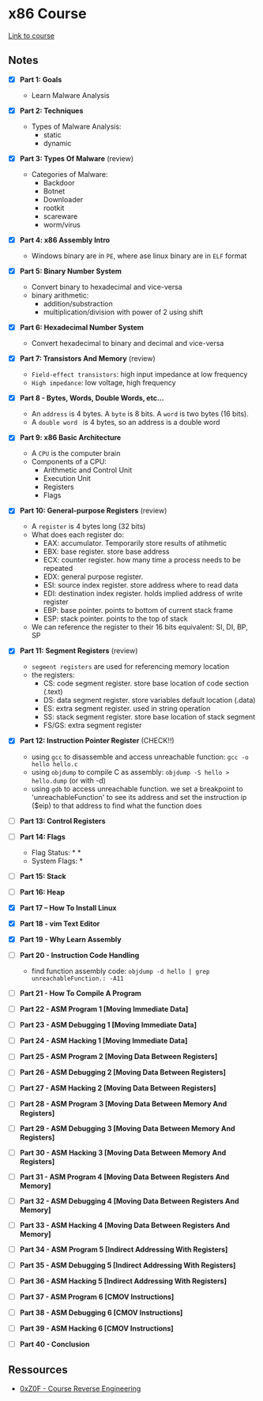 # x86 Course

[Link to course](https://0xinfection.github.io/reversing/pages/x86-course.html)


## Notes

- [X] **Part 1: Goals**

    - Learn Malware Analysis


- [X] **Part 2: Techniques**

    - Types of Malware Analysis: 
      * static
      * dynamic


- [X] **Part 3: Types Of Malware** (review)

    - Categories of Malware: 
      * Backdoor
      * Botnet
      * Downloader
      * rootkit
      * scareware
      * worm/virus


- [X] **Part 4: x86 Assembly Intro**

    - Windows binary are in `PE`, where ase linux binary are in `ELF` format


- [X] **Part 5: Binary Number System**

    - Convert binary to hexadecimal and vice-versa
    - binary arithmetic: 
      * addition/substraction
      * multiplication/division with power of 2 using shift


- [X] **Part 6: Hexadecimal Number System**

    - Convert hexadecimal to binary and decimal and vice-versa


- [X] **Part 7: Transistors And Memory** (review)

    - `Field-effect transistors`: high input impedance at low frequency
    - `High impedance`: low voltage, high frequency


- [X] **Part 8 - Bytes, Words, Double Words, etc...**

    - An `address` is 4 bytes. A `byte` is 8 bits. A `word` is two bytes (16 bits).
    - A `double word ` is 4 bytes, so an address is a double word


- [X] **Part 9: x86 Basic Architecture**

    - A `CPU` is the computer brain
    - Components of a CPU: 
      * Arithmetic and Control Unit
      * Execution Unit
      * Registers
      * Flags


- [X] **Part 10: General-purpose Registers** (review)

    - A `register` is 4 bytes long (32 bits)
    - What does each register do: 
      * EAX: accumulator. Temporarily store results of atihmetic
      * EBX: base register. store base address
      * ECX: counter register. how many time a process needs to be repeated
      * EDX: general purpose register.
      * ESI: source index register. store address where to read data
      * EDI: destination index register. holds implied address of write register
      * EBP: base pointer. points to bottom of current stack frame
      * ESP: stack pointer. points to the top of stack
    - We can reference the register to their 16 bits equivalent: SI, DI, BP, SP


- [X] **Part 11: Segment Registers** (review)

    - `segment registers` are used for referencing memory location
    - the registers: 
      * CS: code segment register. store base location of code section (.text)
      * DS: data segment register. store variables default location (.data)
      * ES: extra segment register. used in string operation
      * SS: stack segment register. store base location of stack segment
      * FS/GS: extra segment register


- [X] **Part 12: Instruction Pointer Register** (CHECK!!)

    - using `gcc` to disassemble and access unreachable function: `gcc -o hello hello.c`
    - using `objdump` to compile C as assembly: `objdump -S hello > hello.dump` (or with -d)
    - using `gdb` to access unreachable function. we set a breakpoint to 
      'unreachableFunction' to see its address and set the instruction ip ($eip) 
      to that address to find what the function does


- [ ] **Part 13: Control Registers**


- [ ] **Part 14: Flags**

    - Flag Status: 
      * 
      * 
    - System Flags: 
      * 


- [ ] **Part 15: Stack**


- [ ] **Part 16: Heap**


- [X] **Part 17 – How To Install Linux**


- [X] **Part 18 - vim Text Editor**


- [X] **Part 19 - Why Learn Assembly**


- [ ] **Part 20 - Instruction Code Handling**

    - find function assembly code: `objdump -d hello | grep unreachableFunction.: -A11`


- [ ] **Part 21 - How To Compile A Program**


- [ ] **Part 22 - ASM Program 1 [Moving Immediate Data]**


- [ ] **Part 23 - ASM Debugging 1 [Moving Immediate Data]**


- [ ] **Part 24 - ASM Hacking 1 [Moving Immediate Data]**


- [ ] **Part 25 - ASM Program 2 [Moving Data Between Registers]**


- [ ] **Part 26 - ASM Debugging 2 [Moving Data Between Registers]**


- [ ] **Part 27 - ASM Hacking 2 [Moving Data Between Registers]**


- [ ] **Part 28 - ASM Program 3 [Moving Data Between Memory And Registers]**


- [ ] **Part 29 - ASM Debugging 3 [Moving Data Between Memory And Registers]**


- [ ] **Part 30 - ASM Hacking 3 [Moving Data Between Memory And Registers]**


- [ ] **Part 31 - ASM Program 4 [Moving Data Between Registers And Memory]**


- [ ] **Part 32 - ASM Debugging 4 [Moving Data Between Registers And Memory]**


- [ ] **Part 33 - ASM Hacking 4 [Moving Data Between Registers And Memory]**


- [ ] **Part 34 - ASM Program 5 [Indirect Addressing With Registers]**


- [ ] **Part 35 - ASM Debugging 5 [Indirect Addressing With Registers]**


- [ ] **Part 36 - ASM Hacking 5 [Indirect Addressing With Registers]**


- [ ] **Part 37 - ASM Program 6 [CMOV Instructions]**


- [ ] **Part 38 - ASM Debugging 6 [CMOV Instructions]**


- [ ] **Part 39 - ASM Hacking 6 [CMOV Instructions]**


- [ ] **Part 40 - Conclusion**


## Ressources

- [0xZ0F - Course Reverse Engineering](https://github.com/0xZ0F/Z0FCourse_ReverseEngineering)


